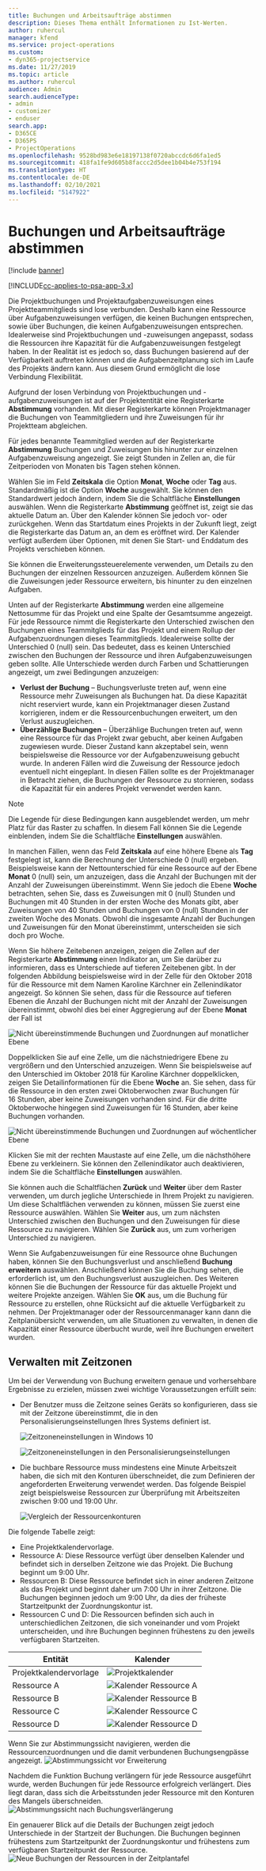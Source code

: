 ```yaml
---
title: Buchungen und Arbeitsaufträge abstimmen
description: Dieses Thema enthält Informationen zu Ist-Werten.
author: ruhercul
manager: kfend
ms.service: project-operations
ms.custom:
- dyn365-projectservice
ms.date: 11/27/2019
ms.topic: article
ms.author: ruhercul
audience: Admin
search.audienceType:
- admin
- customizer
- enduser
search.app:
- D365CE
- D365PS
- ProjectOperations
ms.openlocfilehash: 9528bd983e6e18197138f0720abccdc6d6fa1ed5
ms.sourcegitcommit: 418fa1fe9d605b8faccc2d5dee1b04b4e753f194
ms.translationtype: HT
ms.contentlocale: de-DE
ms.lasthandoff: 02/10/2021
ms.locfileid: "5147922"
---
```

# <a name="reconcile-bookings-and-assignments"></a>Buchungen und Arbeitsaufträge abstimmen

[!include [banner](../includes/psa-now-project-operations.md)]

[!INCLUDE[cc-applies-to-psa-app-3.x](../includes/cc-applies-to-psa-app-3x.md)]

Die Projektbuchungen und Projektaufgabenzuweisungen eines Projektteammitglieds sind lose verbunden. Deshalb kann eine Ressource über Aufgabenzuweisungen verfügen, die keinen Buchungen entsprechen, sowie über Buchungen, die keinen Aufgabenzuweisungen entsprechen. Idealerweise sind Projektbuchungen und -zuweisungen angepasst, sodass die Ressourcen ihre Kapazität für die Aufgabenzuweisungen festgelegt haben. In der Realität ist es jedoch so, dass Buchungen basierend auf der Verfügbarkeit auftreten können und die Aufgabenzeitplanung sich im Laufe des Projekts ändern kann. Aus diesem Grund ermöglicht die lose Verbindung Flexibilität.

Aufgrund der losen Verbindung von Projektbuchungen und -aufgabenzuweisungen ist auf der Projektentität eine Registerkarte **Abstimmung** vorhanden. Mit dieser Registerkarte können Projektmanager die Buchungen von Teammitgliedern und ihre Zuweisungen für ihr Projektteam abgleichen.

Für jedes benannte Teammitglied werden auf der Registerkarte **Abstimmung** Buchungen und Zuweisungen bis hinunter zur einzelnen Aufgabenzuweisung angezeigt. Sie zeigt Stunden in Zellen an, die für Zeitperioden von Monaten bis Tagen stehen können.

Wählen Sie im Feld **Zeitskala** die Option **Monat**, **Woche** oder **Tag** aus. Standardmäßig ist die Option **Woche** ausgewählt. Sie können den Standardwert jedoch ändern, indem Sie die Schaltfläche **Einstellungen** auswählen. Wenn die Registerkarte **Abstimmung** geöffnet ist, zeigt sie das aktuelle Datum an. Über den Kalender können Sie jedoch vor- oder zurückgehen. Wenn das Startdatum eines Projekts in der Zukunft liegt, zeigt die Registerkarte das Datum an, an dem es eröffnet wird. Der Kalender verfügt außerdem über Optionen, mit denen Sie Start- und Enddatum des Projekts verschieben können.

Sie können die Erweiterungssteuerelemente verwenden, um Details zu den Buchungen der einzelnen Ressourcen anzuzeigen. Außerdem können Sie die Zuweisungen jeder Ressource erweitern, bis hinunter zu den einzelnen Aufgaben.

Unten auf der Registerkarte **Abstimmung** werden eine allgemeine Nettosumme für das Projekt und eine Spalte der Gesamtsumme angezeigt. Für jede Ressource nimmt die Registerkarte den Unterschied zwischen den Buchungen eines Teammitglieds für das Projekt und einem Rollup der Aufgabenzuordnungen dieses Teammitglieds. Idealerweise sollte der Unterschied 0 (null) sein. Das bedeutet, dass es keinen Unterschied zwischen den Buchungen der Ressource und ihren Aufgabenzuweisungen geben sollte. Alle Unterschiede werden durch Farben und Schattierungen angezeigt, um zwei Bedingungen anzuzeigen:

- **Verlust der Buchung** – Buchungsverluste treten auf, wenn eine Ressource mehr Zuweisungen als Buchungen hat. Da diese Kapazität nicht reserviert wurde, kann ein Projektmanager diesen Zustand korrigieren, indem er die Ressourcenbuchungen erweitert, um den Verlust auszugleichen.
- **Überzählige Buchungen** – Überzählige Buchungen treten auf, wenn eine Ressource für das Projekt zwar gebucht, aber keinen Aufgaben zugewiesen wurde. Dieser Zustand kann akzeptabel sein, wenn beispielsweise die Ressource vor der Aufgabenzuweisung gebucht wurde. In anderen Fällen wird die Zuweisung der Ressource jedoch eventuell nicht eingeplant. In diesen Fällen sollte es der Projektmanager in Betracht ziehen, die Buchungen der Ressource zu stornieren, sodass die Kapazität für ein anderes Projekt verwendet werden kann.

> [!NOTE]
> Die Legende für diese Bedingungen kann ausgeblendet werden, um mehr Platz für das Raster zu schaffen. In diesem Fall können Sie die Legende einblenden, indem Sie die Schaltfläche **Einstellungen** auswählen.

In manchen Fällen, wenn das Feld **Zeitskala** auf eine höhere Ebene als **Tag** festgelegt ist, kann die Berechnung der Unterschiede 0 (null) ergeben. Beispielsweise kann der Nettounterschied für eine Ressource auf der Ebene **Monat** 0 (null) sein, um anzuzeigen, dass die Anzahl der Buchungen mit der Anzahl der Zuweisungen übereinstimmt. Wenn Sie jedoch die Ebene **Woche** betrachten, sehen Sie, dass es Zuweisungen mit 0 (null) Stunden und Buchungen mit 40 Stunden in der ersten Woche des Monats gibt, aber Zuweisungen von 40 Stunden und Buchungen von 0 (null) Stunden in der zweiten Woche des Monats. Obwohl die insgesamte Anzahl der Buchungen und Zuweisungen für den Monat übereinstimmt, unterscheiden sie sich doch pro Woche.

Wenn Sie höhere Zeitebenen anzeigen, zeigen die Zellen auf der Registerkarte **Abstimmung** einen Indikator an, um Sie darüber zu informieren, dass es Unterschiede auf tieferen Zeitebenen gibt. In der folgenden Abbildung beispielsweise wird in der Zelle für den Oktober 2018 für die Ressource mit dem Namen Karoline Kärchner ein Zellenindikator angezeigt. So können Sie sehen, dass für die Ressource auf tieferen Ebenen die Anzahl der Buchungen nicht mit der Anzahl der Zuweisungen übereinstimmt, obwohl dies bei einer Aggregierung auf der Ebene **Monat** der Fall ist

![Nicht übereinstimmende Buchungen und Zuordnungen auf monatlicher Ebene](media/reconcile-assignments-01.JPG)

Doppelklicken Sie auf eine Zelle, um die nächstniedrigere Ebene zu vergrößern und den Unterschied anzuzeigen. Wenn Sie beispielsweise auf den Unterschied im Oktober 2018 für Karoline Kärchner doppelklicken, zeigen Sie Detailinformationen für die Ebene **Woche** an. Sie sehen, dass für die Ressource in den ersten zwei Oktoberwochen zwar Buchungen für 16 Stunden, aber keine Zuweisungen vorhanden sind. Für die dritte Oktoberwoche hingegen sind Zuweisungen für 16 Stunden, aber keine Buchungen vorhanden.

![Nicht übereinstimmende Buchungen und Zuordnungen auf wöchentlicher Ebene](media/reconcile-assignments-02.JPG)

Klicken Sie mit der rechten Maustaste auf eine Zelle, um die nächsthöhere Ebene zu verkleinern. Sie können den Zellenindikator auch deaktivieren, indem Sie die Schaltfläche **Einstellungen** auswählen. 

Sie können auch die Schaltflächen **Zurück** und **Weiter** über dem Raster verwenden, um durch jegliche Unterschiede in Ihrem Projekt zu navigieren. Um diese Schaltflächen verwenden zu können, müssen Sie zuerst eine Ressource auswählen. Wählen Sie **Weiter** aus, um zum nächsten Unterschied zwischen den Buchungen und den Zuweisungen für diese Ressource zu navigieren. Wählen Sie **Zurück** aus, um zum vorherigen Unterschied zu navigieren.

Wenn Sie Aufgabenzuweisungen für eine Ressource ohne Buchungen haben, können Sie den Buchungsverlust und anschließend **Buchung erweitern** auswählen. Anschließend können Sie die Buchung sehen, die erforderlich ist, um den Buchungsverlust auszugleichen. Des Weiteren können Sie die Buchungen der Ressource für das aktuelle Projekt und weitere Projekte anzeigen. Wählen Sie **OK** aus, um die Buchung für Ressource zu erstellen, ohne Rücksicht auf die aktuelle Verfügbarkeit zu nehmen. Der Projektmanager oder der Ressourcenmanager kann dann die Zeitplanübersicht verwenden, um alle Situationen zu verwalten, in denen die Kapazität einer Ressource überbucht wurde, weil ihre Buchungen erweitert wurden.

## <a name="managing-with-time-zones"></a>Verwalten mit Zeitzonen
Um bei der Verwendung von Buchung erweitern genaue und vorhersehbare Ergebnisse zu erzielen, müssen zwei wichtige Voraussetzungen erfüllt sein:  

- Der Benutzer muss die Zeitzone seines Geräts so konfigurieren, dass sie mit der Zeitzone übereinstimmt, die in den Personalisierungseinstellungen Ihres Systems definiert ist.
 
  ![Zeitzoneneinstellungen in Windows 10](media/reconcile-assignments-03.png)

  ![Zeitzoneneinstellungen in den Personalisierungseinstellungen](media/reconcile-assignments-04.png)
 
- Die buchbare Ressource muss mindestens eine Minute Arbeitszeit haben, die sich mit den Konturen überschneidet, die zum Definieren der angeforderten Erweiterung verwendet werden. Das folgende Beispiel zeigt beispielsweise Ressourcen zur Überprüfung mit Arbeitszeiten zwischen 9:00 und 19:00 Uhr. 

  ![Vergleich der Ressourcenkonturen](media/reconcile-assignments-05.png)

Die folgende Tabelle zeigt:

- Eine Projektkalendervorlage.
- Ressource A: Diese Ressource verfügt über denselben Kalender und befindet sich in derselben Zeitzone wie das Projekt. Die Buchung beginnt um 9:00 Uhr.
- Ressourcen B: Diese Ressource befindet sich in einer anderen Zeitzone als das Projekt und beginnt daher um 7:00 Uhr in ihrer Zeitzone. Die Buchungen beginnen jedoch um 9:00 Uhr, da dies der früheste Startzeitpunkt der Zuordnungskontur ist.
- Ressourcen C und D: Die Ressourcen befinden sich auch in unterschiedlichen Zeitzonen, die sich voneinander und vom Projekt unterscheiden, und ihre Buchungen beginnen frühestens zu den jeweils verfügbaren Startzeiten.

|Entität  |Kalender  |
|-|-|
|Projektkalendervorlage   | ![Projektkalender](media/reconcile-assignments-06.png) |
|Ressource A  | ![Kalender Ressource A](media/reconcile-assignments-06.png) |
|Ressource B  |  ![Kalender Ressource B](media/reconcile-assignments-07.png) |
|Ressource C  |  ![Kalender Ressource C](media/reconcile-assignments-08.png) |
|Ressource D  | ![Kalender Ressource D](media/reconcile-assignments-09.png)  |
 
Wenn Sie zur Abstimmungssicht navigieren, werden die Ressourcenzuordnungen und die damit verbundenen Buchungsengpässe angezeigt.
 ![Abstimmungssicht vor Erweiterung](media/reconcile-assignments-10.png)

Nachdem die Funktion Buchung verlängern für jede Ressource ausgeführt wurde, werden Buchungen für jede Ressource erfolgreich verlängert. Dies liegt daran, dass sich die Arbeitsstunden jeder Ressource mit den Konturen des Mangels überschneiden.
 ![Abstimmungssicht nach Buchungsverlängerung](media/reconcile-assignments-11.png) 

Ein genauerer Blick auf die Details der Buchungen zeigt jedoch Unterschiede in der Startzeit der Buchungen. Die Buchungen beginnen frühestens zum Startzeitpunkt der Zuordnungskontur und frühestens zum verfügbaren Startzeitpunkt der Ressource.
 ![Neue Buchungen der Ressourcen in der Zeitplantafel](media/reconcile-assignments-12.png)

